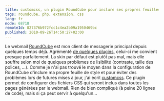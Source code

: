 ```yaml
---
title: customcss, un plugin RoundCube pour inclure ses propres feuilles de style
tags: roundcube, php, extension, css
lang: fr
node: 68718
remoteId: 827376b972fcc1c4ea2b09a1950469bc
published: 2010-09-26T14:50:27+02:00
---
```


Le webmail [RoundCube](http://www.roundcube.net/) est mon client de messagerie principal depuis quelques temps déjà. Agrémenté [de quelques plugins](http://trac.roundcube.net/wiki/Plugin_Repository), celui-ci me convient presque parfaitement. La skin par défaut est plutôt pas mal, mais elle souffre selon moi de quelques problèmes de lisibilité (contraste, taille des polices, ...). Comme je n'ai pas trouvé le moyen dans la configuration de RoundCube d'inclure ma propre feuille de style et pour éviter des problèmes lors de futures mises à jour, j'ai écrit [customcss](/files/customcss-1.0.tar.gz). Ce plugin permet de configurer des fichiers CSS qui seront inclus dans toutes les pages générées par le webmail. Rien de bien compliqué (à peine 20 lignes de code), mais si ça peut servir à quelqu'un...

